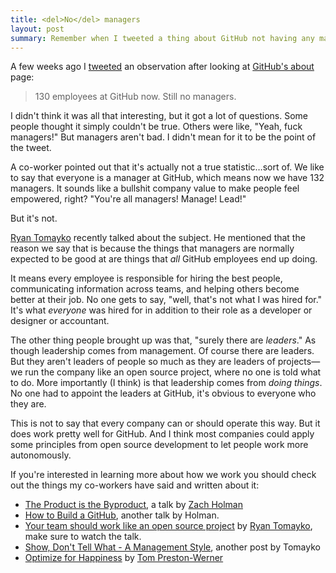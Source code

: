 ```yaml
---
title: <del>No</del> managers
layout: post
summary: Remember when I tweeted a thing about GitHub not having any managers? It was true, but not really.
---
```


A few weeks ago I
[tweeted](https://twitter.com/bleikamp/status/261160546836045824) an observation
after looking at [GitHub's about](http://github.com/about/team) page:

> 130 employees at GitHub now. Still no managers.

I didn't think it was all that interesting, but it got a lot of questions. Some people thought it simply couldn't be true. Others were like, "Yeah, fuck managers!" But managers aren't bad. I didn't mean for it to be the point of the tweet.

A co-worker pointed out that it's actually not a true statistic…sort of. We like to say that everyone is a manager at GitHub, which means now we have 132 managers. It sounds like a bullshit company value to make people feel empowered, right? "You're all managers! Manage! Lead!"

But it's not.

[Ryan Tomayko](http://tomayko.com) recently talked about the subject. He mentioned that the reason we say that is because the things that managers are normally expected to be good at are things that *all* GitHub employees end up doing.

It means every employee is responsible for hiring the best people, communicating information across teams, and helping others become better at their job. No one gets to say, "well, that's not what I was hired for." It's what *everyone* was hired for in addition to their role as a developer or designer or accountant.

The other thing people brought up was that, "surely there are *leaders*." As though leadership comes from management. Of course there are leaders. But they aren't leaders of people so much as they are leaders of projects—we run the company like an open source project, where no one is told what to do. More importantly (I think) is that leadership comes from *doing things*. No one had to appoint the leaders at GitHub, it's obvious to everyone who they are.

This is not to say that every company can or should operate this way. But it does work pretty well for GitHub. And I think most companies could apply some principles from open source development to let people work more autonomously.

If you're interested in learning more about how we work you should check out the things my co-workers have said and written about it:

* [The Product is the Byproduct](http://zachholman.com/talk/product-is-the-byproduct), a talk by [Zach Holman](http://zachholman.com)
* [How to Build a GitHub](http://zachholman.com/talk/how-to-build-a-github), another talk by Holman.
* [Your team should work like an open source project](http://tomayko.com/writings/adopt-an-open-source-process-constraints) by [Ryan Tomayko](http://tomayko.com), make sure to watch the talk.
* [Show, Don't Tell What - A Management Style](http://tomayko.com/writings/management-style), another post by Tomayko
* [Optimize for Happiness](https://speakerdeck.com/mojombo/optimizing-for-happiness) by [Tom Preston-Werner](http://tom.preston-werner.com)